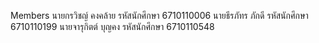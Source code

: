 Members
นายกรวิชญ์ คงคล้าย รหัสนักศึกษา 6710110006
นายธีรภัทร ภักดี รหัสนักศึกษา 6710110199
นายจารุกิตต์ บุญคง รหัสนักศึกษา 6710110548
